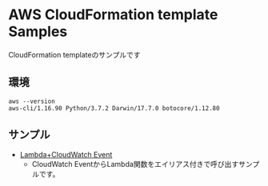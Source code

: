 # AWS CloudFormation template Samples
CloudFormation templateのサンプルです
## 環境
```
aws --version
aws-cli/1.16.90 Python/3.7.2 Darwin/17.7.0 botocore/1.12.80
```
## サンプル
- [Lambda+CloudWatch Event](./lamda-01/README.ja.md)
    - CloudWatch EventからLambda関数をエイリアス付きで呼び出すサンプルです。